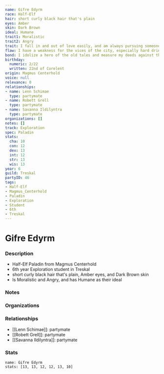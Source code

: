 ```yaml
---
name: Gifre Edyrm
race: Half-Elf
hair: short curly black hair that's plain
eyes: Amber
skin: Dark Brown
ideal: Humane
trait1: Moralistic
trait2: Angry
trait: I fall in and out of love easily, and am always pursuing someone.
flaw: I have a weakness for the vices of the city, especially hard drink.
bond: I idolize a hero of the old tales and measure my deeds against that person's.
birthday:
  numeric: 2/22
  written: 22nd of Corelent
origin: Magmus Centerhold
voice: null
relevance: 0
relationships:
- name: Lenn Schimae
  type: partymate
- name: Robett Grell
  type: partymate
- name: Savanna Ildilyntra
  type: partymate
organizations: []
notes: []
track: Exploration
spec: Paladin
stats:
  cha: 10
  con: 12
  dex: 13
  int: 12
  str: 13
  wis: 13
year: 6
guild: Treskal
partyID: 46
tags:
- Half-Elf
- Magmus_Centerhold
- Paladin
- Exploration
- Student
- 6th
- Treskal
---
```

# Gifre Edyrm
### Description
- Half-Elf Paladin from Magmus Centerhold
- 6th year Exploration student in Treskal
- short curly black hair that's plain, Amber eyes, and Dark Brown skin
- Is Moralistic and Angry, and has Humane as their ideal

### Notes

### Organizations

### Relationships
- [[Lenn Schimae]]: partymate
- [[Robett Grell]]: partymate
- [[Savanna Ildilyntra]]: partymate

### Stats
```statblock
name: Gifre Edyrm
stats: [13, 13, 12, 12, 13, 10]
```